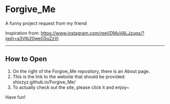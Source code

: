 # Forgive_Me

A funny project request from my friend

Inspiration from: https://www.instagram.com/reel/DMuVALJzups/?igsh=a3Vlb20weG5uZzVi 

----------

## How to Open
1. On the right of the Forgive_Me repository, there is an About page.
2. This is the link to the website that should be provided: shixzyz.github.io/Forgive_Me/
3. To actually check out the site, please click it and enjoy~

Have fun!
